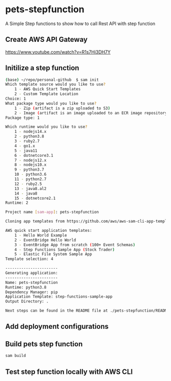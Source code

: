 # pets-stepfunction

A Simple Step functions to show how to call Rest API with step function 


## Create AWS API Gateway
https://www.youtube.com/watch?v=R1s7Hi3DH7Y

## Initilize a step function
```bash
(base) ~/repo/personal-github  $ sam init
Which template source would you like to use?
	1 - AWS Quick Start Templates
	2 - Custom Template Location
Choice: 1
What package type would you like to use?
	1 - Zip (artifact is a zip uploaded to S3)
	2 - Image (artifact is an image uploaded to an ECR image repository)
Package type: 1

Which runtime would you like to use?
	1 - nodejs14.x
	2 - python3.8
	3 - ruby2.7
	4 - go1.x
	5 - java11
	6 - dotnetcore3.1
	7 - nodejs12.x
	8 - nodejs10.x
	9 - python3.7
	10 - python3.6
	11 - python2.7
	12 - ruby2.5
	13 - java8.al2
	14 - java8
	15 - dotnetcore2.1
Runtime: 2

Project name [sam-app]: pets-stepfunction

Cloning app templates from https://github.com/aws/aws-sam-cli-app-templates

AWS quick start application templates:
	1 - Hello World Example
	2 - EventBridge Hello World
	3 - EventBridge App from scratch (100+ Event Schemas)
	4 - Step Functions Sample App (Stock Trader)
	5 - Elastic File System Sample App
Template selection: 4

-----------------------
Generating application:
-----------------------
Name: pets-stepfunction
Runtime: python3.8
Dependency Manager: pip
Application Template: step-functions-sample-app
Output Directory: .

Next steps can be found in the README file at ./pets-stepfunction/README.md
```

## Add deployment configurations


## Build pets step function 

```bash
sam build 
```

## Test step function locally with AWS CLI


